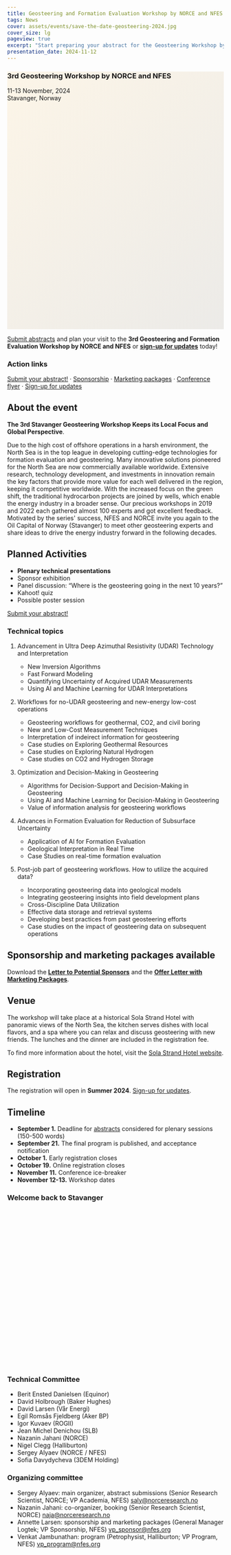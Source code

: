 ```yaml
---
title: Geosteering and Formation Evaluation Workshop by NORCE and NFES 2024
tags: News 
cover: assets/events/save-the-date-geosteering-2024.jpg
cover_size: lg
pageview: true
excerpt: "Start preparing your abstract for the Geosteering Workshop by NORCE and NFES: November 11-13. Stavanger, Norway."
presentation_date: 2024-11-12
---
```

<style>
  .hero-example--linear-gradient {
    background-image: 
    linear-gradient(135deg, 
    rgba(252, 243, 226, .8), 
    rgba(168, 161, 146, .2)), url("/assets/events/stavanger-bag-2019.JPG");
  }
</style>

<div class="hero hero hero-example--linear-gradient" style='height: 600px;'>
  <div class="hero__content">
    <h3>3rd Geosteering Workshop by NORCE and NFES</h3>
    <p>11-13 November, 2024 <br> Stavanger, Norway</p>
  </div>
</div>

[Submit abstracts](https://forms.gle/cv4iqiMepyjEykRc8) and plan your visit to the 
**3rd Geosteering and Formation Evaluation Workshop by NORCE and NFES**
or 
[**sign-up for updates**](https://forms.gle/hzoBmG1sv2hBSEA9A) today!

<!-- Visit [the event page at DigiWells (NORCE)](https://digiwells.no/events/geosteering-2022) for signing up, submissions, and/or sponsorship. -->


### Action links

[Submit your abstract!](https://forms.gle/cv4iqiMepyjEykRc8)
<span>&#183;</span>
[Sponsorship](assets/workshop2024/geosteering-workshop-sponsor-NFES-2024-03-27.pdf)
<span>&#183;</span>
[Marketing packages](/assets/workshop2024/geosteering-workshop-marketing-packages-NFES-2024-03-27.pdf)
<span>&#183;</span>
[Conference flyer](/assets/workshop2024/Geosteering-workshop-2024-flyer-03-27.pdf)
<span>&#183;</span>
[Sign-up for updates](https://forms.gle/hzoBmG1sv2hBSEA9A)

## About the event

**The 3rd Stavanger Geosteering Workshop Keeps its Local Focus and Global Perspective**.

Due to the high cost of offshore operations in a harsh environment, 
the North Sea is in the top league in developing cutting-edge technologies for formation evaluation and geosteering. 
Many innovative solutions pioneered for the North Sea are now commercially available worldwide. 
Extensive research, technology development, and investments in innovation remain the key factors that provide more value for each well delivered in the region, keeping it competitive worldwide. 
With the increased focus on the green shift, the traditional hydrocarbon projects are joined by wells, which enable the energy industry in a broader sense.
Our precious workshops in 2019 and 2022 each gathered almost 100 experts and got excellent feedback.
Motivated by the series' success, NFES and NORCE invite you again to the Oil Capital of Norway (Stavanger) to meet other geosteering experts and share ideas to drive the energy industry forward in the following decades.

## Planned Activities
* **Plenary technical presentations**
* Sponsor exhibition 
* Panel discussion: “Where is the geosteering going in the next 10 years?”
* Kahoot! quiz
* Possible poster session

[Submit your abstract!](https://forms.gle/cv4iqiMepyjEykRc8)

### Technical topics

1. Advancement in Ultra Deep Azimuthal Resistivity (UDAR) Technology and Interpretation
   - New Inversion Algorithms
   - Fast Forward Modeling
   - Quantifying Uncertainty of Acquired UDAR Measurements
   - Using AI and Machine Learning for UDAR Interpretations

2. Workflows for no-UDAR geosteering and new-energy low-cost operations
   - Geosteering workflows for geothermal, CO2, and civil boring
   - New and Low-Cost Measurement Techniques
   - Interpretation of indeirect information for geosteering
   - Case studies on Exploring Geothermal Resources
   - Case studies on Exploring Natural Hydrogen
   - Case studies on CO2 and Hydrogen Storage

3. Optimization and Decision-Making in Geosteering
   - Algorithms for Decision-Support and Decision-Making in Geosteering
   - Using AI and Machine Learning for Decision-Making in Geosteering
   - Value of information analysis for geosteering workflows

4. Advances in Formation Evaluation for Reduction of Subsurface Uncertainty
   - Application of AI for Formation Evaluation
   - Geological Interpretation in Real Time
   - Case Studies on real-time formation evaluation

5. Post-job part of geosteering workflows. How to utilize the acquired data?
   - Incorporating geosteering data into geological models
   - Integrating geosteering insights into field development plans
   - Cross-Discipline Data Utilization
   - Effective data storage and retrieval systems
   - Developing best practices from past geosteering efforts
   - Case studies on the impact of geosteering data on subsequent operations


## Sponsorship and marketing packages available

<!-- <a type="button" href="/assets/geosteering-workshop-2022-Sponsor_Opportunity-nfes.pdf" target="_blank"> -->
Download the 
**[Letter to Potential Sponsors](assets/workshop2024/geosteering-workshop-sponsor-NFES-2024-03-27.pdf)**
and the 
**[Offer Letter with Marketing Packages](/assets/workshop2024/geosteering-workshop-marketing-packages-NFES-2024-03-27.pdf)**.
<!-- </a> -->


## Venue

The workshop will take place at a historical Sola Strand Hotel with panoramic views of the North Sea, the kitchen serves dishes with local flavors, and a spa where you can relax and discuss geosteering with new friends. The lunches and the dinner are included in the registration fee.

To find more information about the hotel, visit the [Sola Strand Hotel website](https://www.solastrandhotel.no/).



## Registration

The registration will open in **Summer 2024**. [Sign-up for updates](https://forms.gle/hzoBmG1sv2hBSEA9A).

<!-- ### Booking of the Sola Strand Hotel

We have set aside 50 rooms in the hosting hotel from October 31 to November 3. To get the special price of **NOK 1380** per room, the participants need to contact the hotel by email [post@sola-strandhotel.no](mailto:post@sola-strandhotel.no) or on the phone **+47 51943000**. 
Please refer to booking number **42122** when you make your reservation. The reservations will be released soon after the **early registration deadline, October 1**.

To find more information about the hotel, visit the [Sola Strand Hotel website](https://www.solastrandhotel.no/hotel-stavanger).
 -->


## Timeline
* **September 1.** Deadline for [abstracts](https://forms.gle/cv4iqiMepyjEykRc8) considered for plenary sessions (150-500 words)
* **September 21.** The final program is published, and acceptance notification
* **October 1.** Early registration closes
* **October 19.** Online registration closes
* **November 11.** Conference ice-breaker
* **November 12-13.** Workshop dates


<div class="hero hero--dark hero--center" style='height: 400px; background-image: url("/assets/events/geosteering-2019-all.jpg");'>
  <div class="hero__content">
  <h3>
  Welcome back to Stavanger
  </h3>
  </div>
</div>

### Technical Committee
* Berit Ensted Danielsen (Equinor)
* David Holbrough (Baker Hughes)
* David Larsen (Vår Energi)
* Egil Romsås Fjeldberg (Aker BP)
* Igor Kuvaev (ROGII)
* Jean Michel Denichou (SLB)
* Nazanin Jahani (NORCE)
*	Nigel Clegg (Halliburton)
* Sergey Alyaev (NORCE / NFES)
* Sofia Davydycheva (3DEM Holding)

### Organizing committee
* Sergey Alyaev: main organizer, abstract submissions (Senior Research Scientist, NORCE; VP Academia, NFES) [saly@norceresearch.no](mailto:saly@norceresearch.no)
* Nazanin Jahani: co-organizer, booking (Senior Research Scientist, NORCE) [naja@norceresearch.no](mailto:naja@norceresearch.no)
* Annette Larsen: sponsorship and marketing packages (General Manager Logtek; VP Sponsorship, NFES) 
[vp_sponsor@nfes.org](vp_sponsor@nfes.org)
* Venkat Jambunathan: program (Petrophysist, Halliburton; VP Program, NFES) [vp_program@nfes.org](vp_program@nfes.org)



